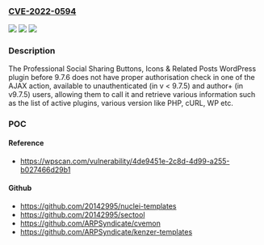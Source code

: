 ### [CVE-2022-0594](https://cve.mitre.org/cgi-bin/cvename.cgi?name=CVE-2022-0594)
![](https://img.shields.io/static/v1?label=Product&message=Professional%20Social%20Sharing%20Buttons%2C%20Icons%20%26%20Related%20Posts%20%E2%80%93%20Shareaholic&color=blue)
![](https://img.shields.io/static/v1?label=Version&message=9.7.6%3C%209.7.6%20&color=brighgreen)
![](https://img.shields.io/static/v1?label=Vulnerability&message=CWE-863%20Incorrect%20Authorization&color=brighgreen)

### Description

The Professional Social Sharing Buttons, Icons & Related Posts WordPress plugin before 9.7.6 does not have proper authorisation check in one of the AJAX action, available to unauthenticated (in v < 9.7.5) and author+ (in v9.7.5) users, allowing them to call it and retrieve various information such as the list of active plugins, various version like PHP, cURL, WP etc.

### POC

#### Reference
- https://wpscan.com/vulnerability/4de9451e-2c8d-4d99-a255-b027466d29b1

#### Github
- https://github.com/20142995/nuclei-templates
- https://github.com/20142995/sectool
- https://github.com/ARPSyndicate/cvemon
- https://github.com/ARPSyndicate/kenzer-templates

